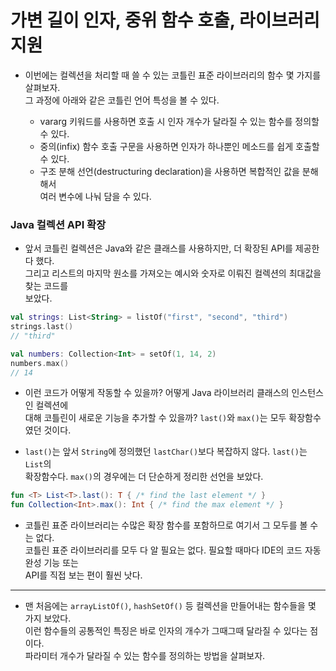 # 가변 길이 인자, 중위 함수 호출, 라이브러리 지원

- 이번에는 컬렉션을 처리할 때 쓸 수 있는 코틀린 표준 라이브러리의 함수 몇 가지를 살펴보자.  
  그 과정에 아래와 같은 코틀린 언어 특성을 볼 수 있다.

  - vararg 키워드를 사용하면 호출 시 인자 개수가 달라질 수 있는 함수를 정의할 수 있다.
  - 중의(infix) 함수 호출 구문을 사용하면 인자가 하나뿐인 메소드를 쉽게 호출할 수 있다.
  - 구조 분해 선언(destructuring declaration)을 사용하면 복합적인 값을 분해해서  
    여러 변수에 나눠 담을 수 있다.

### Java 컬렉션 API 확장

- 앞서 코틀린 컬렉션은 Java와 같은 클래스를 사용하지만, 더 확장된 API를 제공한다 했다.  
  그리고 리스트의 마지막 원소를 가져오는 예시와 숫자로 이뤄진 컬렉션의 최대값을 찾는 코드를  
  보았다.

```kt
val strings: List<String> = listOf("first", "second", "third")
strings.last()
// "third"

val numbers: Collection<Int> = setOf(1, 14, 2)
numbers.max()
// 14
```

- 이런 코드가 어떻게 작동할 수 있을까? 어떻게 Java 라이브러리 클래스의 인스턴스인 컬렉션에  
  대해 코틀린이 새로운 기능을 추가할 수 있을까? `last()`와 `max()`는 모두 확장함수 였던 것이다.

- `last()`는 앞서 `String`에 정의했던 `lastChar()`보다 복잡하지 않다. `last()`는 `List`의  
  확장함수다. `max()`의 경우에는 더 단순하게 정리한 선언을 보았다.

```kt
fun <T> List<T>.last(): T { /* find the last element */ }
fun Collection<Int>.max(): Int { /* find the max element */ }
```

- 코틀린 표준 라이브러리는 수많은 확장 함수를 포함하므로 여기서 그 모두를 볼 수는 없다.  
  코틀린 표준 라이브러리를 모두 다 알 필요는 없다. 필요할 때마다 IDE의 코드 자동 완성 기능 또는  
  API를 직접 보는 편이 훨씬 낫다.

<hr/>

- 맨 처음에는 `arrayListOf()`, `hashSetOf()` 등 컬렉션을 만들어내는 함수들을 몇 가지 보았다.  
  이런 함수들의 공통적인 특징은 바로 인자의 개수가 그때그때 달라질 수 있다는 점이다.  
  파라미터 개수가 달라질 수 있는 함수를 정의하는 방법을 살펴보자.
